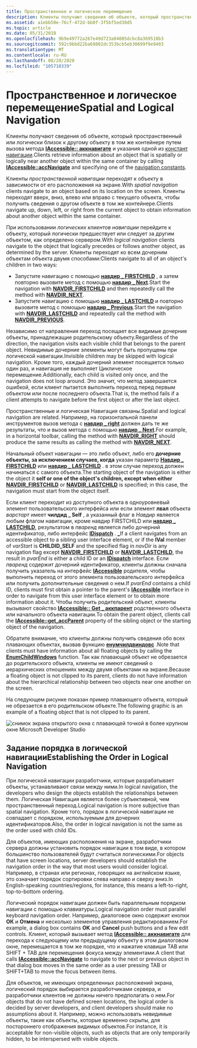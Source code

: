 ```yaml
---
title: Пространственное и логическое перемещение
description: Клиенты получают сведения об объекте, который пространственно или логически близк к другому объекту в том же контейнере путем вызова IAccessible Аккнавигате и указания одной из констант навигации.
ms.assetid: a1ebb50e-76cf-472d-bb0f-3f5bf5ed30d5
ms.topic: article
ms.date: 05/31/2018
ms.openlocfilehash: 9b9e49772a267e49d723a04005dcbc8a369510b3
ms.sourcegitcommit: 592c9bbd22ba69802dc353bcb5eb30699f9e9403
ms.translationtype: MT
ms.contentlocale: ru-RU
ms.lasthandoff: 08/20/2020
ms.locfileid: "105710339"
---
```

# <a name="spatial-and-logical-navigation"></a><span data-ttu-id="bf7e9-103">Пространственное и логическое перемещение</span><span class="sxs-lookup"><span data-stu-id="bf7e9-103">Spatial and Logical Navigation</span></span>

<span data-ttu-id="bf7e9-104">Клиенты получают сведения об объекте, который пространственный или логически близок к другому объекту в том же контейнере путем вызова метода [**IAccessible:: аккнавигате**](/windows/desktop/api/Oleacc/nf-oleacc-iaccessible-accnavigate) и указания одной из [констант навигации](navigation-constants.md).</span><span class="sxs-lookup"><span data-stu-id="bf7e9-104">Clients retrieve information about an object that is spatially or logically near another object within the same container by calling [**IAccessible::accNavigate**](/windows/desktop/api/Oleacc/nf-oleacc-iaccessible-accnavigate) and specifying one of the [navigation constants](navigation-constants.md).</span></span>

<span data-ttu-id="bf7e9-105">Клиенты *пространственной навигации* переходят к объекту в зависимости от его расположения на экране.</span><span class="sxs-lookup"><span data-stu-id="bf7e9-105">With *spatial navigation* clients navigate to an object based on its location on the screen.</span></span> <span data-ttu-id="bf7e9-106">Клиенты переходят вверх, вниз, влево или вправо с текущего объекта, чтобы получить сведения о другом объекте в том же контейнере.</span><span class="sxs-lookup"><span data-stu-id="bf7e9-106">Clients navigate up, down, left, or right from the current object to obtain information about another object within the same container.</span></span>

<span data-ttu-id="bf7e9-107">При использовании *логических клиентов навигации* перейдите к объекту, который логически предшествует или следует за другим объектом, как определено сервером.</span><span class="sxs-lookup"><span data-stu-id="bf7e9-107">With *logical navigation* clients navigate to the object that logically precedes or follows another object, as determined by the server.</span></span> <span data-ttu-id="bf7e9-108">Клиенты переходят ко всем дочерним объектам объекта двумя способами:</span><span class="sxs-lookup"><span data-stu-id="bf7e9-108">Clients navigate to all of an object's children in two ways:</span></span>

-   <span data-ttu-id="bf7e9-109">Запустите навигацию с помощью [**навдир \_ FIRSTCHILD**](navigation-constants.md) , а затем повторно вызовите метод с помощью [**навдир \_ Next**](navigation-constants.md).</span><span class="sxs-lookup"><span data-stu-id="bf7e9-109">Start the navigation with [**NAVDIR\_FIRSTCHILD**](navigation-constants.md) and then repeatedly call the method with [**NAVDIR\_NEXT**](navigation-constants.md).</span></span>
-   <span data-ttu-id="bf7e9-110">Запустите навигацию с помощью [**навдир \_ LASTCHILD**](navigation-constants.md) и повторно вызовите метод с помощью [**навдир \_ Previous**](navigation-constants.md).</span><span class="sxs-lookup"><span data-stu-id="bf7e9-110">Start the navigation with [**NAVDIR\_LASTCHILD**](navigation-constants.md) and repeatedly call the method with [**NAVDIR\_PREVIOUS**](navigation-constants.md).</span></span>

<span data-ttu-id="bf7e9-111">Независимо от направления переход посещает все видимые дочерние объекты, принадлежащие родительскому объекту.</span><span class="sxs-lookup"><span data-stu-id="bf7e9-111">Regardless of the direction, the navigation visits each visible child that belongs to the parent object.</span></span> <span data-ttu-id="bf7e9-112">Невидимые дочерние элементы могут быть пропущены при логической навигации.</span><span class="sxs-lookup"><span data-stu-id="bf7e9-112">Invisible children may be skipped with logical navigation.</span></span> <span data-ttu-id="bf7e9-113">Кроме того, каждый дочерний элемент посещается только один раз, и навигация не выполняет Циклическое перемещение.</span><span class="sxs-lookup"><span data-stu-id="bf7e9-113">Additionally, each child is visited only once, and the navigation does not loop around.</span></span> <span data-ttu-id="bf7e9-114">Это значит, что метод завершается ошибкой, если клиент пытается выполнить переход перед первым объектом или после последнего объекта.</span><span class="sxs-lookup"><span data-stu-id="bf7e9-114">That is, the method fails if a client attempts to navigate before the first object or after the last object.</span></span>

<span data-ttu-id="bf7e9-115">Пространственные и логическая Навигация связаны.</span><span class="sxs-lookup"><span data-stu-id="bf7e9-115">Spatial and logical navigation are related.</span></span> <span data-ttu-id="bf7e9-116">Например, на горизонтальной панели инструментов вызов метода с [**навдир \_ right**](navigation-constants.md) должен дать те же результаты, что и вызов метода с помощью [**навдир \_ Next**](navigation-constants.md).</span><span class="sxs-lookup"><span data-stu-id="bf7e9-116">For example, in a horizontal toolbar, calling the method with [**NAVDIR\_RIGHT**](navigation-constants.md) should produce the same results as calling the method with [**NAVDIR\_NEXT**](navigation-constants.md).</span></span>

<span data-ttu-id="bf7e9-117">Начальный объект навигации — это либо объект, либо его **дочерние объекты, за исключением случаев, когда** указан параметр [**Навдир \_ FIRSTCHILD**](navigation-constants.md) или [**навдир \_ LASTCHILD**](navigation-constants.md) . в этом случае переход должен начинаться с самого объекта.</span><span class="sxs-lookup"><span data-stu-id="bf7e9-117">The starting object of the navigation is either the object it **self or one of the object's children, except when either** [**NAVDIR\_FIRSTCHILD**](navigation-constants.md) or [**NAVDIR\_LASTCHILD**](navigation-constants.md) is specified; in this case, the navigation must start from the object itself.</span></span>

<span data-ttu-id="bf7e9-118">Если клиент переходит из доступного объекта в одноуровневый элемент пользовательского интерфейса или если элемент **лвал** объекта *варстарт* имеет **чилдид \_ Self** , а указанный флаг в *Навдир* является любым флагом навигации, кроме навдир FIRSTCHILD или [**навдир \_ LASTCHILD**](navigation-constants.md), результатом в *пваренд* является либо дочерний идентификатор, либо интерфейс [**IDispatch**](idispatch-interface.md) . [**\_**](navigation-constants.md)</span><span class="sxs-lookup"><span data-stu-id="bf7e9-118">If a client navigates from an accessible object to a sibling user interface element, or if the **lVal** member of *varStart* is **CHILDID\_SELF** and the specified flag in *navDir* is any navigation flag except [**NAVDIR\_FIRSTCHILD**](navigation-constants.md) or [**NAVDIR\_LASTCHILD**](navigation-constants.md), the result in *pvarEnd* is either a child ID or an [**IDispatch**](idispatch-interface.md) interface.</span></span> <span data-ttu-id="bf7e9-119">Если *пваренд* содержит дочерний идентификатор, клиенты должны сначала получить указатель на интерфейс [**IAccessible**](/windows/desktop/api/oleacc/nn-oleacc-iaccessible) родителя, чтобы выполнить переход от этого элемента пользовательского интерфейса или получить дополнительные сведения о нем.</span><span class="sxs-lookup"><span data-stu-id="bf7e9-119">If *pvarEnd* contains a child ID, clients must first obtain a pointer to the parent's [**IAccessible**](/windows/desktop/api/oleacc/nn-oleacc-iaccessible) interface in order to navigate from this user interface element or to obtain more information about it.</span></span> <span data-ttu-id="bf7e9-120">Чтобы получить родительский объект, клиенты вызывают свойство [**IAccessible:: Get \_ аккпарент**](/windows/desktop/api/Oleacc/nf-oleacc-iaccessible-get_accparent) родственного объекта или начального объекта навигации.</span><span class="sxs-lookup"><span data-stu-id="bf7e9-120">To obtain the parent object, clients call the [**IAccessible::get\_accParent**](/windows/desktop/api/Oleacc/nf-oleacc-iaccessible-get_accparent) property of the sibling object or the starting object of the navigation.</span></span>

<span data-ttu-id="bf7e9-121">Обратите внимание, что клиенты должны получить сведения обо всех плавающих объектах, вызвав функцию [**енумчилдвиндовс**](/windows/desktop/api/winuser/nf-winuser-enumchildwindows) .</span><span class="sxs-lookup"><span data-stu-id="bf7e9-121">Note that clients must have information about all floating objects by calling the [**EnumChildWindows**](/windows/desktop/api/winuser/nf-winuser-enumchildwindows) function.</span></span> <span data-ttu-id="bf7e9-122">Так как плавающий объект не обрезается до родительского объекта, клиенты не имеют сведений о иерархических отношениях между двумя объектами на экране.</span><span class="sxs-lookup"><span data-stu-id="bf7e9-122">Because a floating object is not clipped to its parent, clients do not have information about the hierarchical relationship between two objects near one another on the screen.</span></span>

<span data-ttu-id="bf7e9-123">На следующем рисунке показан пример плавающего объекта, который не обрезается в его родительском объекте.</span><span class="sxs-lookup"><span data-stu-id="bf7e9-123">The following graphic is an example of a floating object that is not clipped to its parent.</span></span>

![снимок экрана открытого окна с плавающей точкой в более крупном окне Microsoft Developer Studio](images/floatob.gif)

## <a name="establishing-the-order-in-logical-navigation"></a><span data-ttu-id="bf7e9-125">Задание порядка в логической навигации</span><span class="sxs-lookup"><span data-stu-id="bf7e9-125">Establishing the Order in Logical Navigation</span></span>

<span data-ttu-id="bf7e9-126">При логической навигации разработчики, которые разрабатывает объекты, устанавливают связи между ними.</span><span class="sxs-lookup"><span data-stu-id="bf7e9-126">In logical navigation, the developers who design the objects establish the relationships between them.</span></span> <span data-ttu-id="bf7e9-127">Логическая Навигация является более субъективной, чем пространственный переход.</span><span class="sxs-lookup"><span data-stu-id="bf7e9-127">Logical navigation is more subjective than spatial navigation.</span></span> <span data-ttu-id="bf7e9-128">Кроме того, порядок в логической навигации не совпадает с порядком, используемым для дочерних идентификаторов.</span><span class="sxs-lookup"><span data-stu-id="bf7e9-128">Also, the order in logical navigation is not the same as the order used with child IDs.</span></span>

<span data-ttu-id="bf7e9-129">Для объектов, имеющих расположения на экране, разработчики сервера должны установить порядок навигации в том виде, в котором большинство пользователей будут считаться логическими.</span><span class="sxs-lookup"><span data-stu-id="bf7e9-129">For objects that have screen locations, server developers should establish the navigation order in the way that most users would consider logical.</span></span> <span data-ttu-id="bf7e9-130">Например, в странах или регионах, говорящих на английском языке, это означает порядок сортировки слева направо и сверху вниз.</span><span class="sxs-lookup"><span data-stu-id="bf7e9-130">In English-speaking countries/regions, for instance, this means a left-to-right, top-to-bottom ordering.</span></span>

<span data-ttu-id="bf7e9-131">Логический порядок навигации должен быть параллельным порядком навигации с помощью клавиатуры.</span><span class="sxs-lookup"><span data-stu-id="bf7e9-131">Logical navigation order must parallel keyboard navigation order.</span></span> <span data-ttu-id="bf7e9-132">Например, диалоговое окно содержит кнопки **ОК** и **Отмена** и несколько элементов управления редактированием.</span><span class="sxs-lookup"><span data-stu-id="bf7e9-132">For example, a dialog box contains **OK** and **Cancel** push buttons and a few edit controls.</span></span> <span data-ttu-id="bf7e9-133">Клиент, который вызывает метод [**IAccessible:: аккнавигате**](/windows/desktop/api/Oleacc/nf-oleacc-iaccessible-accnavigate) для перехода к следующему или предыдущему объекту в этом диалоговом окне, перемещается в том же порядке, что и нажатие клавиши TAB или SHIFT + TAB для перемещения фокуса между элементами.</span><span class="sxs-lookup"><span data-stu-id="bf7e9-133">A client that calls [**IAccessible::accNavigate**](/windows/desktop/api/Oleacc/nf-oleacc-iaccessible-accnavigate) to navigate to the next or previous object in that dialog box moves in the same order as a user pressing TAB or SHIFT+TAB to move the focus between items.</span></span>

<span data-ttu-id="bf7e9-134">Для объектов, не имеющих определенных расположений экрана, логический порядок выбирается разработчиками сервера, и разработчики клиентов не должны ничего предполагать о нем.</span><span class="sxs-lookup"><span data-stu-id="bf7e9-134">For objects that do not have defined screen locations, the logical order is decided by server developers, and client developers should make no assumptions about it.</span></span> <span data-ttu-id="bf7e9-135">Например, можно использовать невидимые объекты, такие как объекты, которые временно скрыты, для постороннего отображения видимых объектов.</span><span class="sxs-lookup"><span data-stu-id="bf7e9-135">For instance, it is acceptable for non-visible objects, such as objects that are only temporarily hidden, to be interspersed with visible objects.</span></span>

 

 